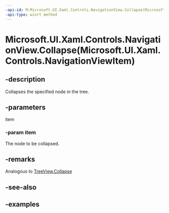 ```yaml
---
-api-id: M:Microsoft.UI.Xaml.Controls.NavigationView.Collapse(Microsoft.UI.Xaml.Controls.NavigationViewItem)
-api-type: winrt method
---
```


# Microsoft.UI.Xaml.Controls.NavigationView.Collapse(Microsoft.UI.Xaml.Controls.NavigationViewItem)

<!--
public void Collapse (Microsoft.UI.Xaml.Controls.NavigationViewItem item);
-->


## -description
Collapses the specified node in the tree.

## -parameters
item

### -param item
The node to be collapsed.

## -remarks

Analogous to [TreeView.Collapse](https://docs.microsoft.com/windows/winui/api/microsoft.UI.Xaml.Controls.TreeView.Collapse)

## -see-also

## -examples

